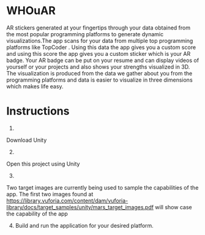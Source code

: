 # WHOuAR
AR stickers generated at your fingertips through your data obtained from the most popular programming platforms to generate dynamic visualizations.The app scans for your data from multiple top programming platforms like TopCoder . Using this data the app gives you a custom score and using this score the app gives you a custom sticker which is your AR badge. Your AR badge can be put on your resume and can display videos of yourself or your projects and also shows your strengths visualized in 3D. The visualization is produced from the data we gather about you from the programming platforms and data is easier to visualize in three dimensions which makes life easy.

# Instructions

1. 
Download Unity

2. 
Open this project using Unity

3. 
Two target images are currently being used to sample the capabilities of the app. The first two images found at 
https://library.vuforia.com/content/dam/vuforia-library/docs/target_samples/unity/mars_target_images.pdf will show case the capability of the app

4. Build and run the application for your desired platform. 

